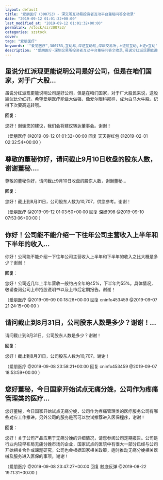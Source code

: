```yaml
---
layout: default
title: '爱朋医疗（300753）- 深交所互动易投资者互动平台董秘问答全收录'
date: "2019-09-12 01:01:32+00:00"
last_modified_at: "2019-09-12 01:01:32+00:00"
permalink: /stock/sz/300753/
categories: szstock
cover: 
tags: "爱朋医疗"
keywords: '"爱朋医疗",300753,互动易,深证互动易,深圳交易所,上证易互动,上证e互动'
description: '"爱朋医疗-深圳交易所投资者互动平台董秘问答全收录,虽说分红派现更能说明公司是好公司，但是在咱们国家，对于广大股民来说，送股貌似比分红好。希望爱朋医疗能做大做强，像爱尔眼科那样，成为白马大牛股。记得下次要高送转哦。"'
---
```


## 虽说分红派现更能说明公司是好公司，但是在咱们国家，对于广大股...

虽说分红派现更能说明公司是好公司，但是在咱们国家，对于广大股民来说，送股貌似比分红好。希望爱朋医疗能做大做强，像爱尔眼科那样，成为白马大牛股。记得下次要高送转哦。

**回复**：

您好！谢谢您的建议，我们会将建议转达董事会。谢谢！ 

（爱朋医疗  @2019-09-12 01:01:32+00:00 回复 天天得红包  @2019-02-01 02:32:54+00:00 ）

## 尊敬的董秘你好，请问截止9月10日收盘的股东人数，谢谢董秘....

尊敬的董秘你好，请问截止9月10日收盘的股东人数，谢谢董秘...

**回复**：

您好！截止到8月31日，公司股东人数为10,707，供您参考。谢谢！ 

（爱朋医疗  @2019-09-12 01:03:50+00:00 回复 深姗998  @2019-09-10 07:53:06+00:00 ）

## 你好！公司能不能介绍一下往年公司主营收入上半年和下半年的收入...

你好！公司能不能介绍一下往年公司主营收入上半年和下半年的收入之比大概是多少？谢谢！

**回复**：

您好！公司近几年上半年营收一般约占全年的45%，下半年约55%。具体情况，敬请查阅公司上市招股说明书以及上市后定期报告。谢谢！ 

（爱朋医疗  @2019-09-09 00:18:26+00:00 回复 cninfo453459  @2019-09-07 21:24:15+00:00 ）

## 请问截止到8月31日，公司股东人数是多少？谢谢！...

请问截止到8月31日，公司股东人数是多少？谢谢！

**回复**：

您好！截止到8月31日，公司股东人数为10,707。谢谢！ 

（爱朋医疗  @2019-09-08 23:58:21+00:00 回复 cninfo453459  @2019-09-07 18:53:59+00:00 ）

## 您好董秘，今日国家开始试点无痛分娩，公司作为疼痛管理类的医疗...

您好董秘，今日国家开始试点无痛分娩，公司作为疼痛管理类的医疗服务公司有哪些对应工作推进，另外公司的服务是否可以尝试推荐进入医保程序，谢谢！

**回复**：

您好！关于公司产品应用于无痛分娩的详细情况，请您参阅公司定期报告。公司是行业内较早布局无痛分娩市场的企业，国家试点的医院中有很大一部分已经与公司开始相关合作或课题研究。公司也会根据国家相关政策，适时推动无痛分娩相关器械及服务进入医保的事项。谢谢！ 

（爱朋医疗  @2019-09-08 23:47:27+00:00 回复 触底反弹  @2019-08-22 19:11:31+00:00 ）


